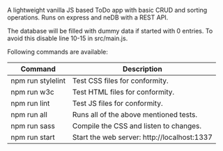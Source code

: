A lightweight vanilla JS based ToDo app with basic CRUD and sorting operations. Runs on express and neDB with a REST API.

The database will be filled with dummy data if started with 0 entries. To avoid this disable line 10-15 in src/main.js.

Following commands are available:

| Command           | Description                                 |
|-------------------|---------------------------------------------|
| npm run stylelint | Test CSS files for conformity.              |
| npm run w3c       | Test HTML files for conformity.             |
| npm run lint      | Test JS files for conformity.               |
| npm run all       | Runs all of the above mentioned tests.      |
| npm run sass      | Compile the CSS and listen to changes.      |
| npm run start     | Start the web server: http://localhost:1337 |
